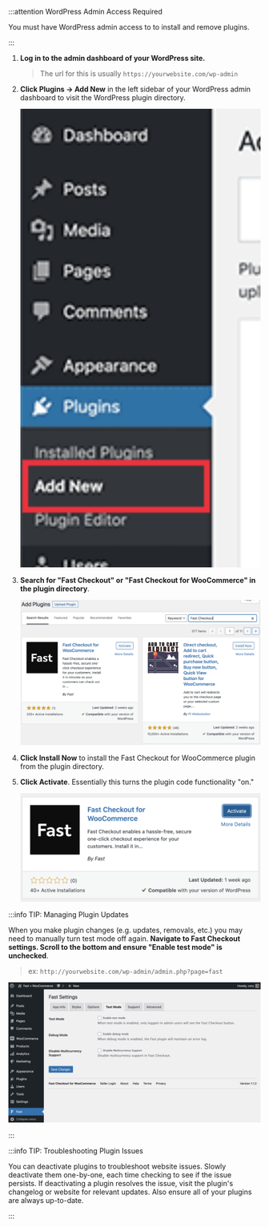 :::attention WordPress Admin Access Required

You must have WordPress admin access to to install and remove plugins.

:::

1. **Log in to the admin dashboard of your WordPress site.**

   > The url for this is usually `https://yourwebsite.com/wp-admin`

2. **Click Plugins -> Add New** in the left sidebar of your WordPress admin dashboard to visit the WordPress plugin directory.

   ![Visit WordPress Plugin Directory](../../developer-portal/for-developers/woocommerce/wordpress-plugin/images/wp-visit-plugin-directory.png "#width=150px;")

3. **Search for "Fast Checkout" or "Fast Checkout for WooCommerce" in the plugin directory**.

   ![Searching for Fast Checkout for WooCommerce](../../developer-portal/for-developers/woocommerce/wordpress-plugin/images/wp-add-plugins-fast-checkout.png)

4. **Click Install Now** to install the Fast Checkout for WooCommerce plugin from the plugin directory.

5. **Click Activate**. Essentially this turns the plugin code functionality "on."

   ![Activate plugin](../../developer-portal/for-developers/woocommerce/wordpress-plugin/images/wp-activate-plugin.png)

:::info TIP: Managing Plugin Updates

When you make plugin changes (e.g. updates, removals, etc.) you may need to manually turn test mode off again. **Navigate to Fast Checkout settings. Scroll to the bottom and ensure "Enable test mode" is unchecked**.

> ex: `http://yourwebsite.com/wp-admin/admin.php?page=fast`

![Ensure test mode is disabled](../../developer-portal/images/woocommerce/test-mode-tab.png "#width=90%;")

:::

:::info TIP: Troubleshooting Plugin Issues

You can deactivate plugins to troubleshoot website issues. Slowly deactivate them one-by-one, each time checking to see if the issue persists. If deactivating a plugin resolves the issue, visit the plugin's changelog or website for relevant updates. Also ensure all of your plugins are always up-to-date.

:::
